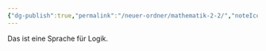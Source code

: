 ```yaml
---
{"dg-publish":true,"permalink":"/neuer-ordner/mathematik-2-2/","noteIcon":""}
---
```


Das ist eine Sprache für Logik.